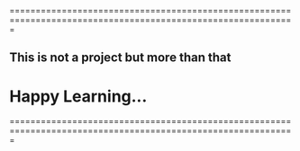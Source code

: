 
=============================================================================================================<h2>This is not a project but more than that</h2>
<h1>Happy Learning...</h1>

=============================================================================================================
